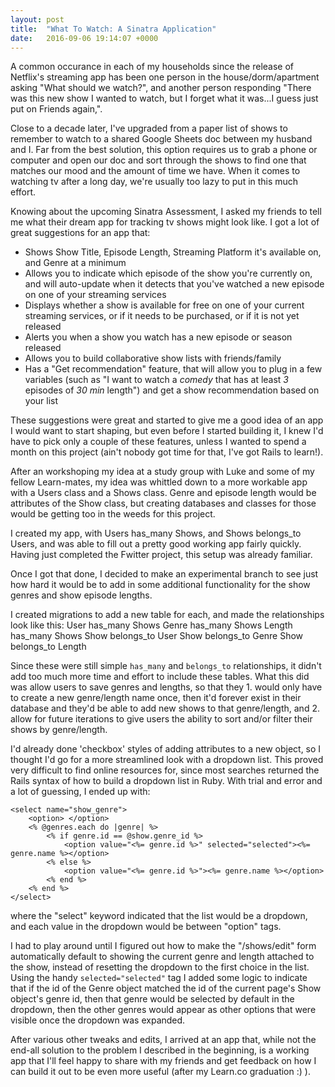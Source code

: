 ```yaml
---
layout: post
title:  "What To Watch: A Sinatra Application"
date:   2016-09-06 19:14:07 +0000
---
```



A common occurance in each of my households since the release of Netflix's streaming app has been one person in the house/dorm/apartment asking "What should we watch?", and another person responding "There was this new show I wanted to watch, but I forget what it was...I guess just put on Friends again,".

Close to a decade later, I've upgraded from a paper list of shows to remember to watch to a shared Google Sheets doc between my husband and I. Far from the best solution, this option requires us to grab a phone or computer and open our doc and sort through the shows to find one that matches our mood and the amount of time we have. When it comes to watching tv after a long day, we're usually too lazy to put in this much effort.

Knowing about the upcoming Sinatra Assessment, I asked my friends to tell me what their dream app for tracking tv shows might look like. I got a lot of great suggestions for an app that:

- Shows Show Title, Episode Length, Streaming Platform it's available on, and Genre at a minimum
- Allows you to indicate which episode of the show you're currently on, and will auto-update when it detects that you've watched a new episode on one of your streaming services
- Displays whether a show is available for free on one of your current streaming services, or if it needs to be purchased, or if it is not yet released
- Alerts you when a show you watch has a new episode or season released
- Allows you to build collaborative show lists with friends/family
- Has a "Get recommendation" feature, that will allow you to plug in a few variables (such as "I want to watch a *comedy* that has at least *3* episodes of *30 min* length") and get a show recommendation based on your list

These suggestions were great and started to give me a good idea of an app I would want to start shaping, but even before I started building it, I knew I'd have to pick only a couple of these features, unless I wanted to spend a month on this project (ain't nobody got time for that, I've got Rails to learn!).

After an workshoping my idea at a study group with Luke and some of my fellow Learn-mates, my idea was whittled down to a more workable app with a Users class and a Shows class. Genre and episode length would be attributes of the Show class, but creating databases and classes for those would be getting too in the weeds for this project.

I created my app, with Users has_many Shows, and Shows belongs_to Users, and was able to fill out a pretty good working app fairly quickly. Having just completed the Fwitter project, this setup was already familiar.

Once I got that done, I decided to make an experimental branch to see just how hard it would be to add in some additional functionality for the show genres and show episode lengths.

I created migrations to add a new table for each, and made the relationships look like this:
User has_many Shows
Genre has_many Shows
Length has_many Shows
Show belongs_to User
Show belongs_to Genre
Show belongs_to Length

Since these were still simple `has_many` and `belongs_to` relationships, it didn't add too much more time and effort to include these tables. What this did was allow users to save genres and lengths, so that they 1. would only have to create a new genre/length name once, then it'd forever exist in their database and they'd be able to add new shows to that genre/length, and 2. allow for future iterations to give users the ability to sort and/or filter their shows by genre/length.

I'd already done 'checkbox' styles of adding attributes to a new object, so I thought I'd go for a more streamlined look with a dropdown list. This proved very difficult to find online resources for, since most searches returned the Rails syntax of how to build a dropdown list in Ruby. With trial and error and a lot of guessing, I ended up with:

```
<select name="show_genre">
	<option> </option>
	<% @genres.each do |genre| %>
		<% if genre.id == @show.genre_id %>
			<option value="<%= genre.id %>" selected="selected"><%= genre.name %></option>
		<% else %>
			<option value="<%= genre.id %>"><%= genre.name %></option>
		<% end %>
	<% end %>
</select>
```

where the "select" keyword indicated that the list would be a dropdown, and each value in the dropdown would be between "option" tags.

I had to play around until I figured out how to make the "/shows/edit" form automatically default to showing the current genre and length attached to the show, instead of resetting the dropdown to the first choice in the list. Using the handy `selected="selected"` tag I added some logic to indicate that if the id of the Genre object matched the id of the current page's Show object's genre id, then that genre would be selected by default in the dropdown, then the other genres would appear as other options that were visible once the dropdown was expanded.

After various other tweaks and edits, I arrived at an app that, while not the end-all solution to the problem I described in the beginning, is a working app that I'll feel happy to share with my friends and get feedback on how I can build it out to be even more useful (after my Learn.co graduation :) ).

